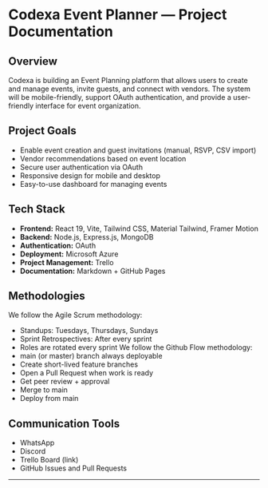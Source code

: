 # Codexa Event Planner — Project Documentation

## Overview
Codexa is building an Event Planning platform that allows users to create and manage events, invite guests, and connect with vendors. The system will be mobile-friendly, support OAuth authentication, and provide a user-friendly interface for event organization.

## Project Goals
- Enable event creation and guest invitations (manual, RSVP, CSV import)
- Vendor recommendations based on event location
- Secure user authentication via OAuth
- Responsive design for mobile and desktop
- Easy-to-use dashboard for managing events

## Tech Stack
- **Frontend:** React 19, Vite, Tailwind CSS, Material Tailwind, Framer Motion
- **Backend:** Node.js, Express.js, MongoDB
- **Authentication:** OAuth
- **Deployment:** Microsoft Azure
- **Project Management:** Trello
- **Documentation:** Markdown + GitHub Pages

## Methodologies
We follow the Agile Scrum methodology:
- Standups: Tuesdays, Thursdays, Sundays
- Sprint Retrospectives: After every sprint
- Roles are rotated every sprint
We follow the Github Flow methodology:
- main (or master) branch always deployable
- Create short-lived feature branches
- Open a Pull Request when work is ready
- Get peer review + approval
- Merge to main
- Deploy from main

## Communication Tools
- WhatsApp
- Discord
- Trello Board (link)
- GitHub Issues and Pull Requests

---
